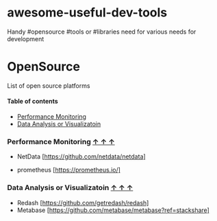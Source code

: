 # awesome-useful-dev-tools
Handy #opensource #tools or #libraries need for various needs for development

# OpenSource 
List of open source platforms

#### Table of contents <a name="toc"></a>

* [Performance Monitoring](#performance-monitoring)
* [Data Analysis or Visualizatoin](#data-visualization)


### Performance Monitoring <a href="performance-monitoring"></a> [&#x2191;&nbsp;&#x2191;&nbsp;&#x2191;](#toc)

* NetData [https://github.com/netdata/netdata]

* prometheus [https://prometheus.io/]

### Data Analysis or Visualizatoin <a href="data-visualization"></a> [&#x2191;&nbsp;&#x2191;&nbsp;&#x2191;](#toc)

* Redash [https://github.com/getredash/redash]
* Metabase [https://github.com/metabase/metabase?ref=stackshare]
